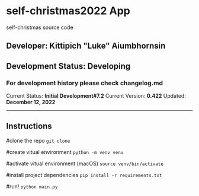 # self-christmas2022 App

self-christmas source code

## Developer: Kittipich "Luke" Aiumbhornsin

## Development Status: **Developing**

### For development history please check changelog.md

Current Status: **Initial Development#7.2**
Current Version: **0.422**
Updated: **December 12, 2022**

---

## Instructions

#clone the repo
`git clone`

#create vitual environment
`python -m venv venv`

#activate vitual environment (macOS)
`source venv/bin/activate`

#install project dependencies
`pip install -r requirements.txt`

#run!
`python main.py`
